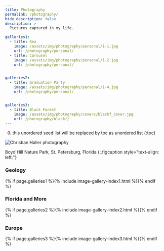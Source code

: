 ```yaml
---
title: Photography
permalink: /photography/
hide_description: false
description: >
  Pictures captured in my life.

galleries1:
  - title: Sea
    image: /assets/img/photography/personal/1-1.jpg
    url: /photography/personal/
  - title: Carousel
    image: /assets/img/photography/personal/1-2.jpg
    url: /photography/personal/


galleries2:
  - title: Graduation Party
    image: /assets/img/photography/personal/1-4.jpg
    url: /photography/personal/


galleries3:
  - title: Black Forest
    image: /assets/img/photography/covers/blackf_cover.jpg
    url: /photography/blackf/
---
```


0. this unordered seed list will be replaced by toc as unordered list
{:toc}

<img src="/assets/img/photography/Snapping.jpg" alt="Christian Haller photography">

Boyd Hill Nature Park, St. Petersburg, Florida
{:.figcaption style="text-align: left;"}

### <i class="icomoon icon-aperture"></i> Geology

{% if page.galleries1 %}{% include image-gallery-index1.html %}{% endif %}

### <i class="icomoon icon-aperture"></i> Florida and More

{% if page.galleries2 %}{% include image-gallery-index2.html %}{% endif %}

### <i class="icomoon icon-aperture"></i> Europe

{% if page.galleries3 %}{% include image-gallery-index3.html %}{% endif %}
